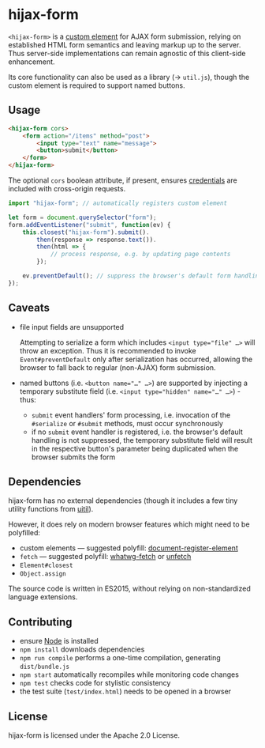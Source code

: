 hijax-form
==========

`<hijax-form>` is a
[custom element](https://html.spec.whatwg.org/multipage/custom-elements.html)
for AJAX form submission, relying on established HTML form semantics and leaving
markup up to the server. Thus server-side implementations can remain agnostic of
this client-side enhancement.

Its core functionality can also be used as a library (→ `util.js`), though the
custom element is required to support named buttons.


Usage
-----

```html
<hijax-form cors>
    <form action="/items" method="post">
        <input type="text" name="message">
        <button>submit</button>
    </form>
</hijax-form>
```

The optional `cors` boolean attribute, if present, ensures
[credentials](https://fetch.spec.whatwg.org/#credentials) are included with
cross-origin requests.

```javascript
import "hijax-form"; // automatically registers custom element

let form = document.querySelector("form");
form.addEventListener("submit", function(ev) {
    this.closest("hijax-form").submit().
        then(response => response.text()).
        then(html => {
            // process response, e.g. by updating page contents
        });

    ev.preventDefault(); // suppress the browser's default form handling
});
```


Caveats
-------

* file input fields are unsupported

  Attempting to serialize a form which includes `<input type="file" …>` will
  throw an exception. Thus it is recommended to invoke `Event#preventDefault`
  only after serialization has occurred, allowing the browser to fall back to
  regular (non-AJAX) form submission.

* named buttons (i.e. `<button name="…" …>`) are supported by injecting a
  temporary substitute field (i.e. `<input type="hidden" name="…" …>`) - thus:
    * `submit` event handlers' form processing, i.e. invocation of the
      `#serialize` or `#submit` methods, must occur synchronously
    * if no `submit` event handler is registered, i.e. the browser's default
      handling is not suppressed, the temporary substitute field will result
      in the respective button's parameter being duplicated when the browser
      submits the form


Dependencies
------------

hijax-form has no external dependencies (though it includes a few tiny utility
functions from [uitil](https://github.com/FND/uitil)).

However, it does rely on modern browser features which might need to be
polyfilled:

* custom elements — suggested polyfill:
  [document-register-element](https://github.com/WebReflection/document-register-element)
* `fetch` — suggested polyfill: [whatwg-fetch](https://github.com/github/fetch)
  or [unfetch](https://github.com/developit/unfetch)
* `Element#closest`
* `Object.assign`

The source code is written in ES2015, without relying on non-standardized
language extensions.


Contributing
------------

* ensure [Node](http://nodejs.org) is installed
* `npm install` downloads dependencies
* `npm run compile` performs a one-time compilation, generating `dist/bundle.js`
* `npm start` automatically recompiles while monitoring code changes
* `npm test` checks code for stylistic consistency
* the test suite (`test/index.html`) needs to be opened in a browser


License
-------

hijax-form is licensed under the Apache 2.0 License.
